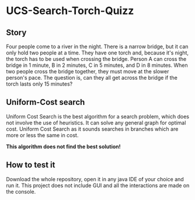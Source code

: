 # UCS-Search-Torch-Quizz

## Story
Four people come to a river in the night. There is a narrow bridge, but it can only hold two people at a time. 
They have one torch and, because it's night, the torch has to be used when crossing the bridge. 
Person A can cross the bridge in 1 minute, B in 2 minutes, C in 5 minutes, and D in 8 minutes. 
When two people cross the bridge together, they must move at the slower person's pace. The question is, 
can they all get across the bridge if the torch lasts only 15 minutes?

## Uniform-Cost search
Uniform Cost Search is the best algorithm for a search problem, which does not involve the use of heuristics. 
It can solve any general graph for optimal cost. Uniform Cost Search as it sounds searches in branches which 
are more or less the same in cost.
 
 **This algorithm does not find the best solution!**
 
 ## How to test it
 Download the whole repository, open it in any java IDE of your choice and run it.
 This project does not include GUI and all the interactions are made on the console.

